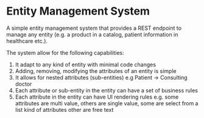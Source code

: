 Entity Management System
==============

A simple entity management system that provides a REST endpoint to manage any entity (e.g. a product in a catalog, patient information in healthcare etc.).

The system allow for the following capabilities:

1.	It adapt to any kind of entity with minimal code changes
2.	Adding, removing, modifying the attributes of an entity is simple
3.	It allows for nested attributes (sub-entities) e.g Patient  -> Consulting doctor
4.	Each attribute or sub-entity in the entity can have a set of business rules
5.	Each attribute in the entity can have UI rendering rules e.g. some attributes are multi value, others are single value, some are select from a list kind of attributes other are free text
